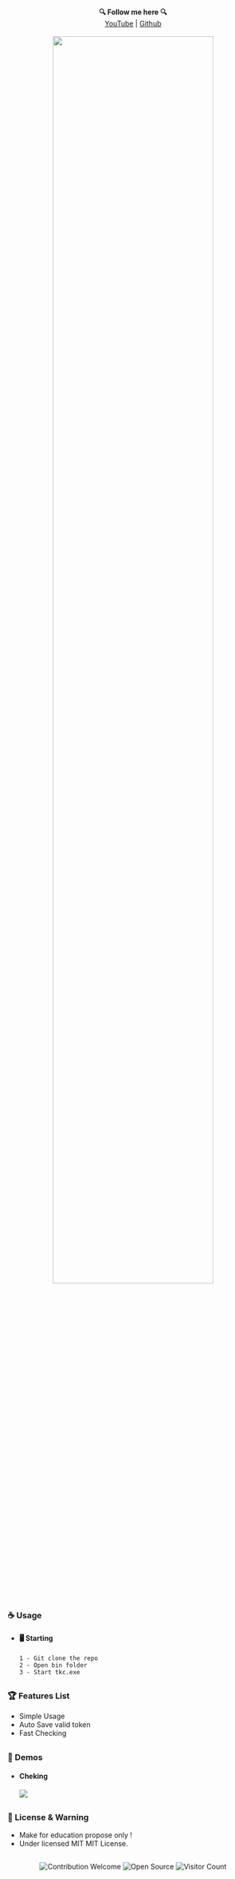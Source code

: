 <p align='center'>
  <b>🔍 Follow me here 🔍</b><br>  
  <a href="https://www.youtube.com/channel/UCilF5SGSt71IqTDpGSww6Zg">YouTube</a> |
  <a href="https://github.com/MiDCopyPaste">Github</a><br><br>
  <img src="https://cdn.discordapp.com/attachments/895371136009896016/896114332302192691/unknown.png" style="width: 80%">
</p>

##  


### ☕ Usage  

- #### 🖥️ Starting
      1 - Git clone the repo
      2 - Open bin folder
      3 - Start tkc.exe
      
##  

### 🏆 Features List
- Simple Usage
- Auto Save valid token
- Fast Checking

##   

### 📸 Demos
- #### Cheking
    <img src="https://cdn.discordapp.com/attachments/895371136009896016/896114707696615505/2021-10-08_16-11-47.gif">

##   

### 📜 License & Warning
- Make for education propose only !
- Under licensed MIT MIT License.

##  

<p align="center">
  <img src="https://img.shields.io/badge/contributions-welcome-brightgreen.svg?style=flat" alt="Contribution Welcome">
  <img src="https://badges.frapsoft.com/os/v3/open-source.svg?v=103" alt="Open Source">
  <img src="https://visitor-badge.laobi.icu/badge?page_id=MiDBlazer.Discord-Token-Cheker" alt="Visitor Count">
</p>
